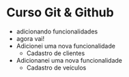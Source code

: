 # Curso Git & Github

- adicionando funcionalidades
- agora vai!
- Adicionei uma nova funcionalidade
  - Cadastro de clientes
- Adicionanei uma nova funcionalidade
  - Cadastro de veículos
